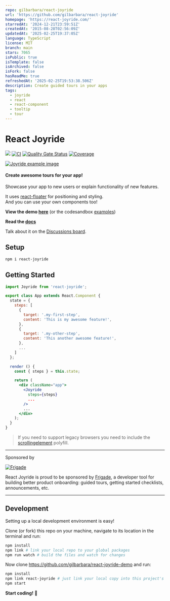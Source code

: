```yaml
---
repo: gilbarbara/react-joyride
url: 'https://github.com/gilbarbara/react-joyride'
homepage: 'https://react-joyride.com/'
starredAt: '2024-12-21T23:59:51Z'
createdAt: '2015-08-28T02:56:09Z'
updatedAt: '2025-02-25T19:37:05Z'
language: TypeScript
license: MIT
branch: main
stars: 7065
isPublic: true
isTemplate: false
isArchived: false
isFork: false
hasReadMe: true
refreshedAt: '2025-02-25T19:53:38.506Z'
description: Create guided tours in your apps
tags:
  - joyride
  - react
  - react-component
  - tooltip
  - tour
---
```


# React Joyride

[![](https://badge.fury.io/js/react-joyride.svg)](https://www.npmjs.com/package/react-joyride) [![CI](https://github.com/gilbarbara/react-joyride/actions/workflows/main.yml/badge.svg)](https://github.com/gilbarbara/react-joyride/actions/workflows/main.yml) [![Quality Gate Status](https://sonarcloud.io/api/project_badges/measure?project=gilbarbara_react-joyride&metric=alert_status)](https://sonarcloud.io/summary/new_code?id=gilbarbara_react-joyride) [![Coverage](https://sonarcloud.io/api/project_badges/measure?project=gilbarbara_react-joyride&metric=coverage)](https://sonarcloud.io/summary/new_code?id=gilbarbara_react-joyride)

[![Joyride example image](http://gilbarbara.com/files/react-joyride.png)](https://react-joyride.com/)

#### Create awesome tours for your app!

Showcase your app to new users or explain functionality of new features.

It uses [react-floater](https://github.com/gilbarbara/react-floater) for positioning and styling.  
And you can use your own components too!

**View the demo [here](https://react-joyride.com/)** (or the codesandbox [examples](https://codesandbox.io/s/github/gilbarbara/react-joyride-demo))

**Read the [docs](https://docs.react-joyride.com/)**

Talk about it on the [Discussions board](https://github.com/gilbarbara/react-joyride/discussions).

## Setup

```bash
npm i react-joyride
```

## Getting Started

```jsx
import Joyride from 'react-joyride';

export class App extends React.Component {
  state = {
    steps: [
      {
        target: '.my-first-step',
        content: 'This is my awesome feature!',
      },
      {
        target: '.my-other-step',
        content: 'This another awesome feature!',
      },
      ...
    ]
  };

  render () {
    const { steps } = this.state;

    return (
      <div className="app">
        <Joyride
          steps={steps}
          ...
        />
        ...
      </div>
    );
  }
}
```

> If you need to support legacy browsers you need to include the [scrollingelement](https://github.com/mathiasbynens/document.scrollingElement) polyfill.

---

Sponsored by

[![Frigade](https://files.gilbarbara.dev/media/frigade-sponsor-v2.png)](https://frigade.com/?source=joyride)

React Joyride is proud to be sponsored by [Frigade](https://frigade.com/?source=joyride), a developer tool for building better product onboarding: guided tours, getting started checklists, announcements, etc.

---

## Development

Setting up a local development environment is easy!

Clone (or fork) this repo on your machine, navigate to its location in the terminal and run:

```bash
npm install
npm link # link your local repo to your global packages
npm run watch # build the files and watch for changes
```

Now clone https://github.com/gilbarbara/react-joyride-demo and run:

```bash
npm install
npm link react-joyride # just link your local copy into this project's node_modules
npm start
```

**Start coding!** 🎉
